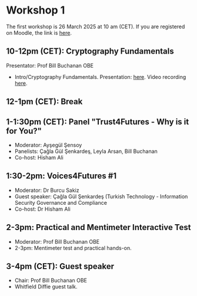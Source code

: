 # Workshop 1

The first workshop is 26 March 2025 at 10 am (CET). If you are registered on Moodle, the link is [here](https://moodlecommunity.napier.ac.uk/course/view.php?id=960).

## 10-12pm (CET): Cryptography Fundamentals
Presentator: Prof Bill Buchanan OBE
* Intro/Cryptography Fundamentals. Presentation: [here](https://github.com/billbuchanan/trust4futures/blob/main/workshop_01/workshop_01_cryptography.pdf). Video recording [here](https://www.youtube.com/watch?v=dQqzrf0dh0k).

## 12-1pm (CET): Break

## 1-1:30pm (CET): Panel "Trust4Futures - Why is it for You?"
* Moderator: Ayşegül Şensoy
* Panelists: Çağla Gül Şenkardeş, Leyla Arsan, Bill Buchanan
* Co-host: Hisham Ali
  
## 1:30-2pm: Voices4Futures #1
* Moderator: Dr Burcu Sakiz
* Guest speaker: Çağla Gül Şenkardeş (Turkish Technology - Information Security Governance and Compliance
* Co-host: Dr Hisham Ali

## 2-3pm: Practical and Mentimeter Interactive Test
* Moderator: Prof Bill Buchanan OBE
* 2-3pm: Mentimeter test and practical hands-on.

## 3-4pm (CET): Guest speaker
* Chair: Prof Bill Buchanan OBE
* Whitfield Diffie guest talk.
